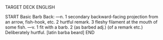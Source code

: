 TARGET DECK
ENGLISH

START
Basic
Barb
Back: —n. 1 secondary backward-facing projection from an arrow, fish-hook, etc. 2 hurtful remark. 3 fleshy filament at the mouth of some fish. —v. 1 fit with a barb. 2 (as barbed adj.) (of a remark etc.) Deliberately hurtful. [latin barba beard]
END
